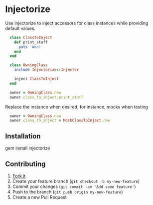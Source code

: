 # Injectorize

Use injectorize to inject accessors for class instances while providing default values.

```ruby
  class ClassToInject
    def print_stuff
      puts 'Woo!'
    end
  end

  class OwningClass
    include Injectorize::Injector

    inject ClassToInject
  end

  owner = OwningClass.new
  owner.class_to_inject.print_stuff
```

Replace the instance when desired, for instance, mocks when testing

```ruby
  owner = OwningClass.new
  owner.class_to_inject = MockClassToInject.new
```

## Installation

  gem install injectorize

## Contributing

1. [Fork it](https://github.com/cmaher/injectorize/fork)
2. Create your feature branch (`git checkout -b my-new-feature`)
3. Commit your changes (`git commit -am 'Add some feature'`)
4. Push to the branch (`git push origin my-new-feature`)
5. Create a new Pull Request
